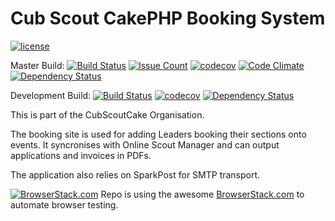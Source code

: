 # Cub Scout CakePHP Booking System

[![license](https://img.shields.io/github/license/CubScoutCake/CubEventBooking.svg)](https://github.com/CubScoutCake/CubEventBooking/blob/master/LICENSE)

Master Build: [![Build Status](https://travis-ci.org/CubScoutCake/CubEventBooking.svg?branch=master)](https://travis-ci.org/CubScoutCake/CubEventBooking)
[![Issue Count](https://codeclimate.com/github/CubScoutCake/CubEventBooking/badges/issue_count.svg)](https://codeclimate.com/github/CubScoutCake/CubEventBooking)
[![codecov](https://codecov.io/gh/CubScoutCake/CubEventBooking/branch/master/graph/badge.svg)](https://codecov.io/gh/CubScoutCake/CubEventBooking)
[![Code Climate](https://codeclimate.com/github/CubScoutCake/CubEventBooking/badges/gpa.svg)](https://codeclimate.com/github/CubScoutCake/CubEventBooking)
[![Dependency Status](https://www.versioneye.com/user/projects/5889318a1618a7004ce1686f/badge.svg?style=flat-square)](https://www.versioneye.com/user/projects/5889318a1618a7004ce1686f)

Development Build: [![Build Status](https://travis-ci.org/CubScoutCake/CubEventBooking.svg?branch=Development)](https://travis-ci.org/CubScoutCake/CubEventBooking) 
[![codecov](https://codecov.io/gh/CubScoutCake/CubEventBooking/branch/Development/graph/badge.svg)](https://codecov.io/gh/CubScoutCake/CubEventBooking) 
[![Dependency Status](https://www.versioneye.com/user/projects/5889317dc646260046723e18/badge.svg?style=flat-square)](https://www.versioneye.com/user/projects/5889317dc646260046723e18)


This is part of the CubScoutCake Organisation.

The booking site is used for adding Leaders booking their sections onto events. It syncronises with Online Scout Manager and can output applications and invoices in PDFs.

The application also relies on SparkPost for SMTP transport.

[![BrowserStack.com](https://p3.zdusercontent.com/attachment/1015988/3spQJNxZqwf0p8wlx0Ey9Zqcn?token=eyJhbGciOiJkaXIiLCJlbmMiOiJBMTI4Q0JDLUhTMjU2In0..zwbjhQoQkp_XiJ0daVcp5A.eow0YjdnYLDWxR5lXKqcf-YqYdZi8rkDHMc-b-uQbiQYEvZGSFnomjeEIxSgi8KgQNRKs3JVOkNyHFmpDGf-CxIZrVFqPXupdHcouuaACR62TZzqCrUD_RphFyTkw_cQi_M2IwEA303wR7jgX-TRQDhP4d6MofzWIWE4kBbgcPGEFsbAsGs4pQnBuTInjtfITL92ZQz9BFN-zxk-e6xsc49S_6D0WaCTsqCS-oTADqykLXjVpdj0NqYu3JErZxAgCggC7ihblikvJJSxMKNTbPxwZDctvqXMXfhm7wcfRXQ.HBJie-8ATgXZJ0o0AG66tA)](http://browserstack.com/) 
Repo is using the awesome [BrowserStack.com](http://browserstack.com/) to automate browser testing.
